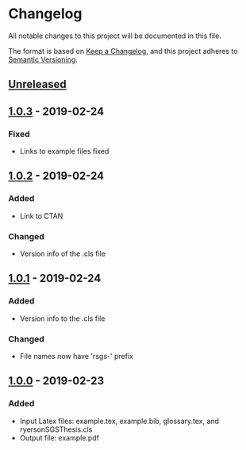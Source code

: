 # Changelog
All notable changes to this project will be documented in this file.

The format is based on [Keep a Changelog](https://keepachangelog.com/en/1.0.0/),
and this project adheres to [Semantic Versioning](https://semver.org/spec/v2.0.0.html).

## [Unreleased]

## [1.0.3] - 2019-02-24
### Fixed
- Links to example files fixed

## [1.0.2] - 2019-02-24
### Added
- Link to CTAN

### Changed
- Version info of the .cls file

## [1.0.1] - 2019-02-24
### Added
- Version info to the .cls file

### Changed
- File names now have 'rsgs-' prefix

## [1.0.0] - 2019-02-23
### Added
- Input Latex files: example.tex, example.bib, glossary.tex, and ryersonSGSThesis.cls
- Output file: example.pdf

[Unreleased]: https://github.com/yshoaib/RyersonSgsThesisTemplateLatex/compare/1.0.3...HEAD
[1.0.3]: https://github.com/yshoaib/RyersonSgsThesisTemplateLatex/compare/1.0.2...1.0.3
[1.0.2]: https://github.com/yshoaib/RyersonSgsThesisTemplateLatex/compare/1.0.1...1.0.2
[1.0.1]: https://github.com/yshoaib/RyersonSgsThesisTemplateLatex/compare/1.0.0...1.0.1
[1.0.0]: https://github.com/yshoaib/RyersonSgsThesisTemplateLatex/tree/1.0.0